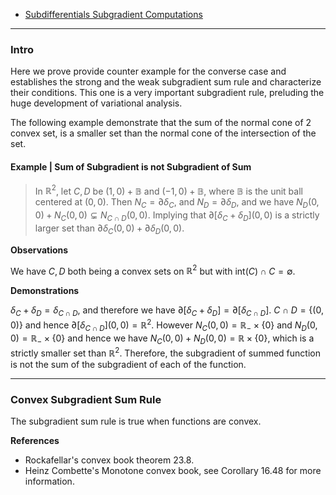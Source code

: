 - [Subdifferentials Subgradient Computations](Subdifferentials%20Subgradient%20Computations.md)


---
### **Intro**

Here we prove provide counter example for the converse case and establishes the  strong and the weak subgradient sum rule and characterize their conditions. 
This one is a very important subgradient rule, preluding the huge development of variational analysis. 

The following example demonstrate that the sum of the normal cone of 2 convex set, is a smaller set than the normal cone of the intersection of the set. 

#### **Example | Sum of Subgradient is not Subgradient of Sum**

> In $\mathbb R^2$, let $C, D$ be $(1, 0) + \mathbb B$ and $(-1, 0) + \mathbb B$, where $\mathbb B$ is the unit ball centered at $(0, 0)$. 
> Then $N_C = \partial \delta_C$, and $N_D = \partial \delta_D$, and we have $N_D(0, 0) + N_C(0, 0) \subsetneq N_{C \cap D}(0, 0)$. 
> Implying that $\partial [\delta_C + \delta_D](0, 0)$ is a strictly larger set than $\partial \delta_C(0, 0) + \partial \delta_D(0, 0)$. 

**Observations**

We have $C, D$ both being a convex sets on $\mathbb R^2$ but with $\text{int}(C)\cap C = \emptyset$. 

**Demonstrations**

$\delta_C + \delta_D = \delta_{C\cap D}$, and therefore we have $\partial [\delta_C + \delta_D] = \partial [\delta_{C\cap D}]$. 
$C \cap D = \{(0, 0)\}$ and hence $\partial [\delta_{C \cap D}](0, 0) = \mathbb R^2$. 
However $N_C(0, 0) = \mathbb R_- \times \{0\}$ and $N_D(0, 0) = \mathbb R_- \times \{0\}$ and hence we have $N_C(0, 0) + N_D(0, 0) = \mathbb R\times \{0\}$, which is a strictly smaller set than $\mathbb R^2$. 
Therefore, the subgradient of summed function is not the sum of the subgradient of each of the function. 



---
### **Convex Subgradient Sum Rule**

The subgradient sum rule is true when functions are convex. 



**References**
- Rockafellar's convex book theorem 23.8. 
- Heinz Combette's Monotone convex book, see Corollary 16.48 for more information. 